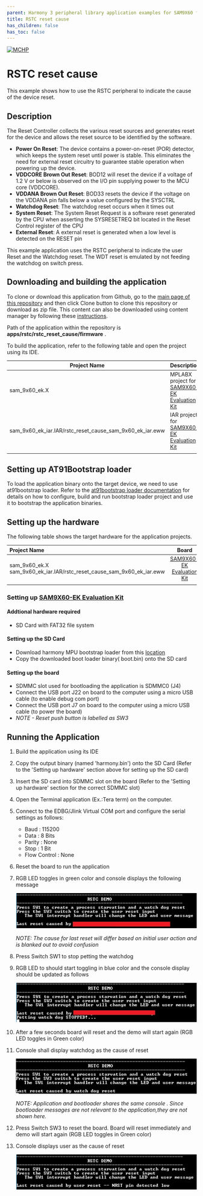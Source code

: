 ```yaml
---
parent: Harmony 3 peripheral library application examples for SAM9X60 family
title: RSTC reset cause 
has_children: false
has_toc: false
---
```


[![MCHP](https://www.microchip.com/ResourcePackages/Microchip/assets/dist/images/logo.png)](https://www.microchip.com)

# RSTC reset cause

This example shows how to use the RSTC peripheral to indicate the cause of the device reset.

## Description

The Reset Controller collects the various reset sources and generates reset for the device and allows the reset source to be identified by the software.

- **Power On Reset**: The device contains a power-on-reset (POR) detector, which keeps the system reset until power is stable. This eliminates the need for external reset circuitry to guarantee stable operation when powering up the device.
- **VDDCORE Brown Out Reset**: BOD12 will reset the device if a voltage of 1.2 V or below is observed on the I/O pin supplying power to the MCU core (VDDCORE).
- **VDDANA Brown Out Reset**: BOD33 resets the device if the voltage on the VDDANA pin falls below a value configured by the SYSCTRL
- **Watchdog Reset**: The watchdog reset occurs when it times out
- **System Reset**: The System Reset Request is a software reset generated by the CPU when asserting the SYSRESETREQ bit located in the Reset Control register of the CPU
- **External Reset**: A external reset is generated when a low level is detected on the RESET pin

This example application uses the RSTC peripheral to indicate the user Reset and the Watchdog reset. The WDT reset is emulated by not feeding the watchdog on switch press.

## Downloading and building the application

To clone or download this application from Github, go to the [main page of this repository](https://github.com/Microchip-MPLAB-Harmony/csp_apps_sam_9x60) and then click Clone button to clone this repository or download as zip file.
This content can also be downloaded using content manager by following these [instructions](https://github.com/Microchip-MPLAB-Harmony/contentmanager/wiki).

Path of the application within the repository is **apps/rstc/rstc_reset_cause/firmware** .

To build the application, refer to the following table and open the project using its IDE.

| Project Name      | Description                                    |
| ----------------- | ---------------------------------------------- |
| sam_9x60_ek.X | MPLABX project for [SAM9X60-EK Evaluation Kit](https://www.microchip.com/developmenttools/ProductDetails/DT100126) |
| sam_9x60_ek_iar.IAR/rstc_reset_cause_sam_9x60_ek_iar.eww | IAR project for [SAM9X60-EK Evaluation Kit](https://www.microchip.com/developmenttools/ProductDetails/DT100126) |
|||

## Setting up AT91Bootstrap loader

To load the application binary onto the target device, we need to use at91bootstrap loader. Refer to the [at91bootstrap loader documentation](../../docs/readme_bootstrap.md) for details on how to configure, build and run bootstrap loader project and use it to bootstrap the application binaries.

## Setting up the hardware

The following table shows the target hardware for the application projects.

| Project Name| Board|
|:---------|:---------:|
| sam_9x60_ek.X <br> sam_9x60_ek_iar.IAR/rstc_reset_cause_sam_9x60_ek_iar.eww | [SAM9X60-EK Evaluation Kit](https://www.microchip.com/developmenttools/ProductDetails/DT100126) |
|||

### Setting up [SAM9X60-EK Evaluation Kit](https://www.microchip.com/developmenttools/ProductDetails/DT100126)

#### Addtional hardware required

- SD Card with FAT32 file system

#### Setting up the SD Card

- Download harmony MPU bootstrap loader from this [location](firmware/at91bootstrap_sam_9x60_ek.X/binaries/boot.bin)
- Copy the downloaded boot loader binary( boot.bin) onto the SD card

#### Setting up the board

- SDMMC slot used for bootloading the application is SDMMC0 (J4)
- Connect the USB port J22 on board to the computer using a micro USB cable (to enable debug com port)
- Connect the USB port J7 on board to the computer using a micro USB cable (to power the board)
- *NOTE - Reset push button is labelled as SW3*

## Running the Application

1. Build the application using its IDE
2. Copy the output binary (named 'harmony.bin') onto the SD Card (Refer to the 'Setting up hardware' section above for setting up the SD card)
3. Insert the SD card into SDMMC slot on the board (Refer to the 'Setting up hardware' section for the correct SDMMC slot)
4. Open the Terminal application (Ex.:Tera term) on the computer.
5. Connect to the EDBG/Jlink Virtual COM port and configure the serial settings as follows:
    - Baud : 115200
    - Data : 8 Bits
    - Parity : None
    - Stop : 1 Bit
    - Flow Control : None
6. Reset the board to run the application
7. RGB LED toggles in green color and console displays the following message

    ![output_1](images/output_rstc_reset_cause_1.png)

    *NOTE: The cause for last reset will differ based on initial user action and is blanked out to avoid confusion*

8. Press Switch SW1 to stop petting the watchdog
9. RGB LED to should start toggling in blue color and the console display should be updated as follows

    ![output_2](images/output_rstc_reset_cause_2.png)

10. After a few seconds board will reset and the demo will start again (RGB LED toggles in Green color)
11. Console shall display watchdog as the cause of reset

    ![output_3](images/output_rstc_reset_cause_3.png)

    *NOTE: Application and bootloader shares the same console . Since bootloader messages are not relevant to the application,they are not shown here.*

12. Press Switch SW3 to reset the board. Board will reset immediately and demo will start again (RGB LED toggles in Green color)
13. Console displays user as the cause of reset

    ![output_4](images/output_rstc_reset_cause_4.png)
